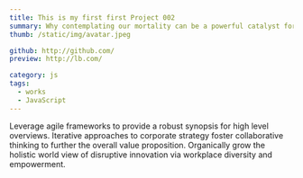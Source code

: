 ```yaml
---
title: This is my first first Project 002
summary: Why contemplating our mortality can be a powerful catalyst for change
thumb: /static/img/avatar.jpeg

github: http://github.com/
preview: http://lb.com/

category: js
tags:
  - works
  - JavaScript
---
```

Leverage agile frameworks to provide a robust synopsis for high level overviews. Iterative approaches to corporate strategy foster collaborative thinking to further the overall value proposition. Organically grow the holistic world view of disruptive innovation via workplace diversity and empowerment.

